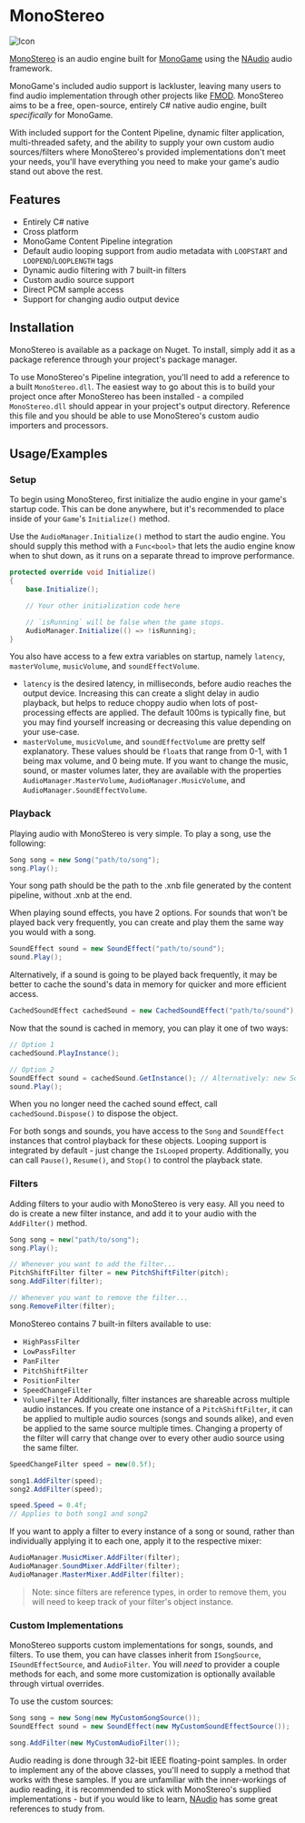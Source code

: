 # MonoStereo
![Icon](https://github.com/user-attachments/assets/2005793d-6dfc-4367-b7ed-35615a580188)

[MonoStereo](https://github.com/NycroV/MonoStereo/tree/master) is an audio engine built for [MonoGame](https://github.com/MonoGame/MonoGame) using the [NAudio](https://github.com/naudio/NAudio/tree/master) audio framework.

MonoGame's included audio support is lackluster, leaving many users to find audio implementation through other projects like [FMOD](https://github.com/fmod). MonoStereo aims to be a free, open-source, entirely C# native audio engine, built *specifically* for MonoGame.

With included support for the Content Pipeline, dynamic filter application, multi-threaded safety, and the ability to supply your own custom audio sources/filters where MonoStereo's provided implementations don't meet your needs, you'll have everything you need to make your game's audio stand out above the rest.
## Features

- Entirely C# native
- Cross platform
- MonoGame Content Pipeline integration
- Default audio looping support from audio metadata with `LOOPSTART` and `LOOPEND`/`LOOPLENGTH` tags
- Dynamic audio filtering with 7 built-in filters
- Custom audio source support
- Direct PCM sample access
- Support for changing audio output device

## Installation

MonoStereo is available as a package on Nuget. To install, simply add it as a package reference through your project's package manager.

To use MonoStereo's Pipeline integration, you'll need to add a reference to a built `MonoStereo.dll`. The easiest way to go about this is to build your project once after MonoStereo has been installed - a compiled `MonoStereo.dll` should appear in your project's output directory. Reference this file and you should be able to use MonoStereo's custom audio importers and processors.
    
## Usage/Examples
### Setup
To begin using MonoStereo, first initialize the audio engine in your game's startup code. This can be done anywhere, but it's recommended to place inside of your `Game`'s `Initialize()` method.

Use the `AudioManager.Initialize()` method to start the audio engine. You should supply this method with a `Func<bool>` that lets the audio engine know when to shut down, as it runs on a separate thread to improve performance.

```cs
protected override void Initialize()
{
    base.Initialize();

    // Your other initialization code here

    // `isRunning` will be false when the game stops.
    AudioManager.Initialize(() => !isRunning);
}
```

You also have access to a few extra variables on startup, namely `latency`, `masterVolume`, `musicVolume`, and `soundEffectVolume`.

- `latency` is the desired latency, in milliseconds, before audio reaches the output device. Increasing this can create a slight delay in audio playback, but helps to reduce choppy audio when lots of post-processing effects are applied. The default 100ms is typically fine, but you may find yourself increasing or decreasing this value depending on your use-case.
- `masterVolume`, `musicVolume`, and `soundEffectVolume` are pretty self explanatory. These values should be `float`s that range from 0-1, with 1 being max volume, and 0 being mute. If you want to change the music, sound, or master volumes later, they are available with the properties `AudioManager.MasterVolume`, `AudioManager.MusicVolume`, and `AudioManager.SoundEffectVolume`.

### Playback
Playing audio with MonoStereo is very simple. To play a song, use the following:
```cs
Song song = new Song("path/to/song");
song.Play();
```
Your song path should be the path to the .xnb file generated by the content pipeline, without .xnb at the end. 

When playing sound effects, you have 2 options. For sounds that won't be played back very frequently, you can create and play them the same way you would with a song.
```cs
SoundEffect sound = new SoundEffect("path/to/sound");
sound.Play();
```
Alternatively, if a sound is going to be played back frequently, it may be better to cache the sound's data in memory for quicker and more efficient access.
```cs
CachedSoundEffect cachedSound = new CachedSoundEffect("path/to/sound");
```
Now that the sound is cached in memory, you can play it one of two ways:
```cs
// Option 1
cachedSound.PlayInstance();

// Option 2
SoundEffect sound = cachedSound.GetInstance(); // Alternatively: new SoundEffect(cachedSound);
sound.Play();
```
When you no longer need the cached sound effect, call `cachedSound.Dispose()` to dispose the object.

For both songs and sounds, you have access to the `Song` and `SoundEffect` instances that control playback for these objects. Looping support is integrated by default - just change the `IsLooped` property. Additionally, you can call `Pause()`, `Resume()`, and `Stop()` to control the playback state.

### Filters
Adding filters to your audio with MonoStereo is very easy. All you need to do is create a new filter instance, and add it to your audio with the `AddFilter()` method.
```cs
Song song = new("path/to/song");
song.Play();

// Whenever you want to add the filter...
PitchShiftFilter filter = new PitchShiftFilter(pitch);
song.AddFilter(filter);

// Whenever you want to remove the filter...
song.RemoveFilter(filter);
```
MonoStereo contains 7 built-in filters available to use:
- `HighPassFilter`
- `LowPassFilter`
- `PanFilter`
- `PitchShiftFilter`
- `PositionFilter`
- `SpeedChangeFilter`
- `VolumeFilter`
Additionally, filter instances are shareable across multiple audio instances. If you create one instance of a `PitchShiftFilter`, it can be applied to multiple audio sources (songs and sounds alike), and even be applied to the same source multiple times. Changing a property of the filter will carry that change over to every other audio source using the same filter.
```cs
SpeedChangeFilter speed = new(0.5f);

song1.AddFilter(speed);
song2.AddFilter(speed);

speed.Speed = 0.4f;
// Applies to both song1 and song2
```
If you want to apply a filter to every instance of a song or sound, rather than individually applying it to each one, apply it to the respective mixer:
```cs
AudioManager.MusicMixer.AddFilter(filter);
AudioManager.SoundMixer.AddFilter(filter);
AudioManager.MasterMixer.AddFilter(filter);
```
> Note: since filters are reference types, in order to remove them, you will need to keep track of your filter's object instance.

### Custom Implementations
MonoStereo supports custom implementations for songs, sounds, and filters. To use them, you can have classes inherit from `ISongSource`, `ISoundEffectSource`, and `AudioFilter`.
You will *need* to provider a couple methods for each, and some more customization is optionally available through virtual overrides.

To use the custom sources:
```cs
Song song = new Song(new MyCustomSongSource());
SoundEffect sound = new SoundEffect(new MyCustomSoundEffectSource());

song.AddFilter(new MyCustomAudioFilter());
```

Audio reading is done through 32-bit IEEE floating-point samples. In order to implement any of the above classes, you'll need to supply a method that works with these samples. If you are unfamiliar with the inner-workings of audio reading, it is recommended to stick with MonoStereo's supplied implementations - but if you would like to learn, [NAudio](https://github.com/naudio/NAudio/tree/master) has some great references to study from.
